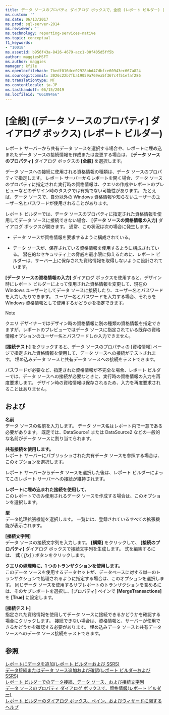 ```yaml
---
title: データ ソースのプロパティ ダイアログ ボックスで、全般 (レポート ビルダー) |Microsoft Docs
ms.custom: ''
ms.date: 06/13/2017
ms.prod: sql-server-2014
ms.reviewer: ''
ms.technology: reporting-services-native
ms.topic: conceptual
f1_keywords:
- "10018"
ms.assetid: b956f43a-8426-4679-acc1-00f405d5ff5b
author: maggiesMSFT
ms.author: maggies
manager: kfile
ms.openlocfilehash: 7bedf016dce02928bbd47dbfce60943ec667a824
ms.sourcegitcommit: 3026c22b7fba19059a769ea5f367c4f51efaf286
ms.translationtype: MT
ms.contentlocale: ja-JP
ms.lasthandoff: 06/15/2019
ms.locfileid: "66109466"
---
```

# <a name="data-source-properties-dialog-box-general-report-builder"></a>[全般] ([データ ソースのプロパティ] ダイアログ ボックス) (レポート ビルダー)
  レポート サーバーから共有データ ソースを選択する場合や、レポートに埋め込まれたデータ ソースの接続情報を作成または変更する場合は、 **[データ ソースのプロパティ]** ダイアログ ボックスの **[全般]** を選択します。  
  
 データ ソースへの接続に使用される資格情報の種類は、データ ソースのプロパティで指定します。 レポート サーバーからレポートを開く場合、データ ソースのプロパティに指定された実行時の資格情報は、クエリの作成やレポートのプレビューなどのデザイン時のタスクでは有効でない可能性があります。 たとえば、データ ソースで、自分以外の Windows 資格情報や知らないユーザーのユーザー名とパスワードが使用されることがあります。  
  
 レポート ビルダーでは、データ ソースのプロパティに指定された資格情報を使用してデータ ソースに接続できない場合、 **[データ ソースの資格情報の入力]** ダイアログ ボックスが開きます。 通常、この状況は次の場合に発生します。  
  
-   データ ソースが資格情報を要求するように構成されている。  
  
-   データ ソースが、保存されている資格情報を使用するように構成されている。  潜在的なセキュリティ上の脅威を最小限に抑えるために、レポート ビルダーは、サーバー上に保存された資格情報を取得しないように設計されています。  
  
 **[データ ソースの資格情報の入力]** ダイアログ ボックスを使用すると、デザイン時にレポート ビルダーによって使用された資格情報を変更して、現在の Windows ユーザーとしてデータ ソースに接続したり、ユーザー名とパスワードを入力したりできます。 ユーザー名とパスワードを入力する場合、それらを Windows 資格情報として使用するかどうかを指定できます。  
  
> [!NOTE]  
>  クエリ デザイナーではデザイン時の資格情報に別の種類の資格情報を指定できますが、レポートのプレビューではデータ ソースに指定されている既存の資格情報オプションのユーザー名とパスワードしか入力できません。  
  
 **[接続テスト]** をクリックすると、データ ソースのプロパティの [資格情報] ページで指定された資格情報を使用して、データ ソースへの接続がテストされます。 埋め込みデータ ソースと共有データ ソースへの接続をテストできます。  
  
 パスワードが必要など、指定された資格情報が不完全な場合、レポート ビルダーでは、データ ソースへの接続が必要なときに、実行時の資格情報の入力を再度要求します。 デザイン時の資格情報は保存されるため、入力を再度要求されることはありません。  
  
## <a name="options"></a>および  
 **名前**  
 データ ソースの名前を入力します。 データ ソース名はレポート内で一意である必要があります。 既定では、DataSource1 または DataSource2 などの一般的な名前がデータ ソースに割り当てられます。  
  
 **共有接続を使用します。**  
 レポート サーバーにパブリッシュされた共有データ ソースを参照する場合は、このオプションを選択します。  
  
 レポート サーバーからデータ ソースを選択した後は、レポート ビルダーによってこのレポート サーバーへの接続が維持されます。  
  
 **レポートに埋め込まれた接続を使用して、**  
 このレポートでのみ使用されるデータ ソースを作成する場合は、このオプションを選択します。  
  
 **型**  
 データ処理拡張機能を選択します。 一覧には、登録されているすべての拡張機能が表示されます。  
  
 **[接続文字列]**  
 データ ソースの接続文字列を入力します。 **[構築]** をクリックして、 **[接続のプロパティ]** ダイアログ ボックスで接続文字列を生成します。 式を編集するには、 **式** ( *[fx]* ) ボタンをクリックします。  
  
 **クエリの処理時に、1 つのトランザクションを使用します。**  
 このデータ ソースを使用するデータセットが、データベースに対する単一のトランザクションで処理されるように指定する場合は、このオプションを選択します。 同じデータ ソースを使用するサブレポートのトランザクションを含めるには、そのサブレポートを選択し、[プロパティ] ペインで **[MergeTransactions]** を **[True]** に設定します。  
  
 **[接続テスト]**  
 指定された資格情報を使用してデータ ソースに接続できるかどうかを確認する場合にクリックします。 接続できない場合は、資格情報と、サーバーが使用できるかどうかを確認する必要があります。 埋め込みデータ ソースと共有データ ソースへのデータ ソース接続をテストできます。  
  
## <a name="see-also"></a>参照  
 [レポートにデータを追加&#40;レポート ビルダーおよび SSRS&#41;](report-data/report-datasets-ssrs.md)   
 [データ接続またはデータ ソース追加および確認&#40;レポート ビルダーおよび SSRS&#41;](report-data/add-and-verify-a-data-connection-report-builder-and-ssrs.md)   
 [レポート ビルダーでのデータ接続、データ ソース、および接続文字列](../../2014/reporting-services/data-connections-data-sources-and-connection-strings-in-report-builder.md)   
 [データ ソースのプロパティ ダイアログ ボックスで、資格情報&#40;レポート ビルダー&#41;](../../2014/reporting-services/data-source-properties-dialog-box-credentials-report-builder.md)   
 [レポート ビルダーのダイアログ ボックス、ペイン、およびウィザードに関するヘルプ](../../2014/reporting-services/report-builder-help-for-dialog-boxes-panes-and-wizards.md)  
  
  
